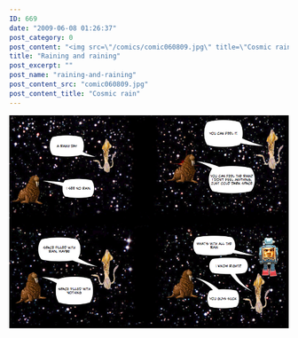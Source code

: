 ```yaml
---
ID: 669
date: "2009-06-08 01:26:37"
post_category: 0
post_content: "<img src=\"/comics/comic060809.jpg\" title=\"Cosmic rain\" />"
title: "Raining and raining"
post_excerpt: ""
post_name: "raining-and-raining"
post_content_src: "comic060809.jpg"
post_content_title: "Cosmic rain"
---
```



[![Cosmic rain](/comics-hi-res/comic060809.jpg)](/comics-hi-res/comic060809.jpg)
